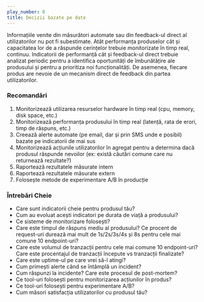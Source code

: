 ```yaml
--- 
play_number: 8
title: Decizii bazate pe date
---
```


Informațiile venite din măsurători automate sau din feedback-ul direct al utilizatorilor nu pot fi subestimate. Atât performanța produselor cât și capacitatea lor de a răspunde cerințelor trebuie monitorizate în timp real, continuu. Indicatorii de performanță cât și feedback-ul direct trebuie analizat periodic pentru a identifica oportunități de îmbunătățire ale produsului și pentru a prioritiza noi funcționalități. De asemenea, fiecare produs are nevoie de un mecanism direct de feedback din partea utilizatorilor.

### Recomandări
1. Monitorizează utilizarea resurselor hardware în timp real (cpu, memory, disk space, etc.)
2. Monitorizează performanța produsului în timp real (latență, rata de erori, timp de răspuns, etc.)
3. Creează alerte automate (pe email, dar și prin SMS unde e posibil) bazate pe indicatorii de mai sus
4. Monitorizează acțiunile utilizatorilor în agregat pentru a determina dacă produsul răspunde nevoilor (ex: există căutări comune care nu returnează rezultate?)
5. Raportează rezultatele măsurate intern
6. Raportează rezultatele măsurate extern
7. Folosește metode de experimentare A/B în producție

### Întrebări Cheie
- Care sunt indicatorii cheie pentru produsul tău?
- Cum au evoluat acești indicatori pe durata de viață a produsului?
- Ce sisteme de monitorizare folosești?
- Care este timpul de răspuns mediu al produsului? Ce procent de request-uri durează mai mult de 1s/2s/3s/4s și 8s pentru cele mai comune 10 endpoint-uri?
- Care este volumul de tranzacții pentru cele mai comune 10 endpoint-uri? Care este procentajul de tranzacții începute vs tranzacții finalizate?
- Care este uptime-ul pe care vrei să-l atingi? 
- Cum primești alerte când se întâmplă un incident?
- Cum răspunzi la incidente? Care este procesul de post-mortem?
- Ce tool-uri folosești pentru monitorizarea acțiunilor în produs?
- Ce tool-uri folosești pentru experimentare A/B?
- Cum măsori satisfacția utilizatorilor cu produsul tău? 

